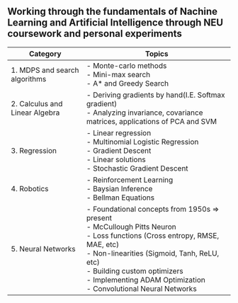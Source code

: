 ## Working through the fundamentals of Nachine Learning and Artificial Intelligence through NEU coursework and personal experiments

| Category               | Topics                                                                                                              |
|------------------------|---------------------------------------------------------------------------------------------------------------------|
| 1. MDPS and search algorithms   | - Monte-carlo methods<br>- Mini-max search<br>- A* and Greedy Search           
| 2. Calculus and Linear Algebra | - Deriving gradients by hand(I.E. Softmax gradient) <br> - Analyzing invariance, covariance matrices, applications of PCA and SVM
| 3. Regression           | - Linear regression<br>- Multinomial Logistic Regression<br>- Gradient Descent<br>- Linear solutions<br>- Stochastic Gradient Descent |
| 4. Robotics   | - Reinforcement Learning<br> - Baysian Inference   <br> - Bellman Equations                                                                                                                 |
| 5. Neural Networks      | - Foundational concepts from 1950s => present<br>- McCullough Pitts Neuron<br>- Loss functions (Cross entropy, RMSE, MAE, etc)<br>- Non-linearities (Sigmoid, Tanh, ReLU, etc)<br>- Building custom optimizers<br>- Implementing ADAM Optimization<br>- Convolutional Neural Networks |

